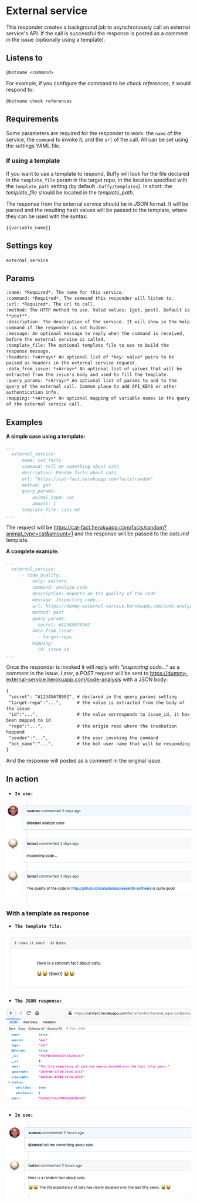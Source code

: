 External service
================

This responder creates a background job to asynchronously call an external service's API. If the call is successful the response is posted as a comment in the issue (optionally using a template).

## Listens to

```
@botname <command>
```

For example, if you configure the command to be _check references_, it would respond to:
```
@botname check references
```

## Requirements

Some parameters are required for the responder to work: the `name` of the service, the `command` to invoke it, and the `url` of the call. All can be set using the settings YAML file.

### If using a template

If you want to use a template to respond, Buffy will look for the file declared in the `template_file` param in the target repo, in the location specified with the `template_path` setting (by default `.buffy/templates`). In short: the *template_file* should be located in the *template_path*.

The response from the external service should be in JSON format. It will be parsed and the resulting hash values will be passed to the template, where they can be used with the syntax:
```
{{variable_name}}
```

## Settings key

`external_service`

## Params
```eval_rst
:name: *Required*. The name for this service.
:command: *Required*. The command this responder will listen to.
:url: *Required*. The url to call.
:method: The HTTP method to use. Valid values: [get, post]. Default is **post**.
:description: The description of the service. It will show in the help command if the responder is not hidden.
:message: An optional message to reply when the command is received, before the external service is called.
:template_file: The optional template file to use to build the response message.
:headers: *<Array>* An optional list of *key: value* pairs to be passed as headers in the external service request.
:data_from_issue: *<Array>* An optional list of values that will be extracted from the issue's body and used to fill the template.
:query_params: *<Array>* An optional list of params to add to the query of the external call. Common place to add API_KEYS or other authentication info.
:mapping: *<Array>* An optional mapping of variable names in the query of the external service call.

```

## Examples

**A simple case using a template:**
```yaml
...
  external_service:
      name: cat_facts
      command: tell me something about cats
      description: Random facts about cats
      url: "https://cat-fact.herokuapp.com/facts/random"
      method: get
      query_params:
          animal_type: cat
          amount: 1
      template_file: cats.md
...
```
The request will be https://cat-fact.herokuapp.com/facts/random?animal_type=cat&amount=1 and the response will be passed to the _cats.md_ template.


**A complete example:**
```yaml
...
  external_service:
      - code_quality:
          only: editors
          command: analyze code
          description: Reports on the quality of the code
          message: Inspecting code...
          url: https://dummy-external-service.herokuapp.com/code-analysis
          method: post
          query_params:
            secret: A1234567890Z
          data_from_issue:
            - target-repo
          mapping:
            id: issue_id
...
```
Once the responder is invoked it will reply with _"Inspecting code..."_ as a comment in the issue.
Later, a POST request will be sent to https://dummy-external-service.herokuapp.com/code-analysis with a JSON body:
```
{
 "secret": "A1234567890Z", # declared in the query_params setting
 "target-repo":"...",      # the value is extracted from the body of the issue
 "id":"...",               # the value corresponds to issue_id, it has been mapped to id
 "repo":"...",             # the origin repo where the invokation happend
 "sender":"...",           # the user invoking the command
 "bot_name":"...",         # the bot user name that will be responding
}
```
And the response will posted as a comment in the original issue.

## In action

* **`In use:`**

![](../images/responders/external_service_1.png "External service responder in action: in use")

### With a template as response

* **`The template file:`**

![](../images/responders/external_service_2.png "External service responder in action with template response: the template")

* **`The JSON response:`**

![](../images/responders/external_service_3.png "External service responder in action with template response: API response")

* **`In use:`**

![](../images/responders/external_service_4.png "External service responder in action with template response: in use")

